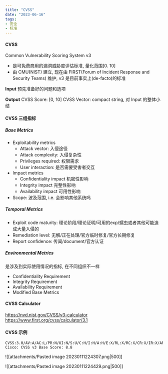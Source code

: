 ```yaml
---
title: "CVSS"
date: "2023-06-16"
tags:
- 安全
- 标准
---
```


#### CVSS
Common Vulnerability Scoring System v3
- 是可免费商用的漏洞威胁度评估标准, 量化范围\[0. 10\]
- 由 CMU(NIST) 建立, 现在由 FIRST(Forum of Incident Response and Security Teams) 维护, v3 是目前事实上(de-facto)的标准

**Input**
预先准备好的问题和选项

**Output**
CVSS Score: \[0, 10\]
CVSS Vector: compact string, 对 Input 的整体小结

#### CVSS 三组指标

##### Base Metrics
- Exploitability metrics
	- Attack vector: 入侵途径
	- Attack complexity: 入侵复杂性
	- Privileges required: 权限需求
	- User interaction: 是否需要受害者交互
 - Impact metrics
	 - Confidentiality impact 机密性影响
	 - Integrity impact 完整性影响
	 - Availability impact 可用性影响
- Scope: 波及范围, i.e. 会影响其他系统吗

##### Temporal Metrics
- Exploit code maturity: 理论阶段/理论证明/可用的exp/蠕虫或者其他可能造成大量入侵的
- Remediation level: 无解/正在处理/官方临时修复/官方长期修复
- Report confidence: 传闻/document/官方认证

##### Environmental Metrics
是涉及到实际使用情况的指标, 在不同组织不一样
- Confidentiality Requirement
- Integrity Requirement
- Availability Requirement
- Modified Base Metrics


#### CVSS Calculator
 https://nvd.nist.gov/CVSS/v3-calculator 
 https://www.first.org/cvss/calculator/3.1

#### CVSS 示例
```
CVSS:3.0/AV:A/AC:L/PR:N/UI:N/S:U/C:H/I:H/A:H/E:X/RL:X/RC:X/CR:X/IR:X/AR:X/MAV:X/MAC:X/MPR:X/MUI:X/MS:X/MC:X/MI:X/MA:X  
Cisco: CVSS v3 Base Score: 8.8
```

![[attachments/Pasted image 20230111224307.png|500]]

![[attachments/Pasted image 20230111224429.png|500]]
